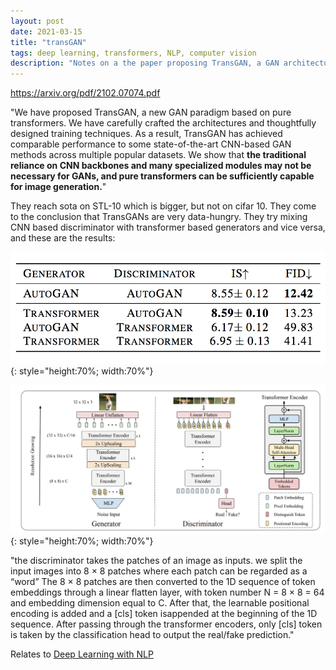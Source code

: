 ```yaml
---
layout: post
date: 2021-03-15
title: "transGAN"
tags: deep learning, transformers, NLP, computer vision
description: "Notes on a the paper proposing TransGAN, a GAN architecture without convolutions, purely based on transformers."
---
```


<https://arxiv.org/pdf/2102.07074.pdf> 

"We have proposed TransGAN, a new GAN paradigm based on pure transformers. We have carefully crafted the architectures and thoughtfully designed training techniques. As a result, TransGAN has achieved comparable performance to some state-of-the-art CNN-based GAN methods across multiple popular datasets. We show that **the traditional reliance on CNN backbones and many specialized modules may not be necessary for GANs, and pure transformers can be sufficiently capable for image generation.**"

They reach sota on STL-10 which is bigger, but not on cifar 10. They come to the conclusion that TransGANs are very data-hungry.
They try mixing CNN based discriminator with transformer based generators and vice versa, and these are the results:

![](image/Screen%20Shot%202021-03-15%20at%2023.15.53.png){: style="height:70%; width:70%"}

![](image/Screen%20Shot%202021-03-15%20at%2023.16.05.png){: style="height:70%; width:70%"}

"the discriminator takes the patches of an image as inputs. we split the input images into 8 × 8 patches where each patch can
be regarded as a “word” The 8 × 8 patches are then converted to the 1D sequence of token embeddings through a
linear flatten layer, with token number N = 8 × 8 = 64 and embedding dimension equal to C. After that, the learnable positional encoding is added and a [cls] token isappended at the beginning of the 1D sequence. After passing through the transformer encoders, only [cls] token is taken by the classification head to output the real/fake prediction."

Relates to [Deep Learning with NLP](wiki-articles/machine-learning/deep-learning-NLP)
